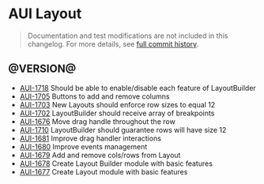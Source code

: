 # AUI Layout

> Documentation and test modifications are not included in this changelog. For more details, see [full commit history](https://github.com/liferay/alloy-ui/commits/master/src/aui-layout).

## @VERSION@

* [AUI-1718](https://issues.liferay.com/browse/AUI-1718) Should be able to enable/disable each feature of LayoutBuilder
* [AUI-1705](https://issues.liferay.com/browse/AUI-1705) Buttons to add and remove columns
* [AUI-1703](https://issues.liferay.com/browse/AUI-1703) New Layouts should enforce row sizes to equal 12
* [AUI-1702](https://issues.liferay.com/browse/AUI-1702) LayoutBuilder should receive array of breakpoints
* [AUI-1676](https://issues.liferay.com/browse/AUI-1676) Move drag handle throughout the row
* [AUI-1710](https://issues.liferay.com/browse/AUI-1710) LayoutBuilder should guarantee rows will have size 12
* [AUI-1681](https://issues.liferay.com/browse/AUI-1681) Improve drag handler interactions
* [AUI-1680](https://issues.liferay.com/browse/AUI-1680) Improve events management
* [AUI-1679](https://issues.liferay.com/browse/AUI-1679) Add and remove cols/rows from Layout
* [AUI-1678](https://issues.liferay.com/browse/AUI-1678) Create Layout Builder module with basic features
* [AUI-1677](https://issues.liferay.com/browse/AUI-1677) Create Layout module with basic features

